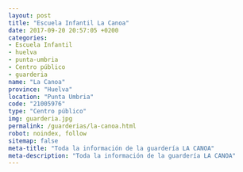 ```yaml
---
layout: post
title: "Escuela Infantil La Canoa"
date: 2017-09-20 20:57:05 +0200
categories:
- Escuela Infantil
- huelva
- punta-umbria
- Centro público
- guarderia
name: "La Canoa"
province: "Huelva"
location: "Punta Umbria"
code: "21005976"
type: "Centro público"
img: guarderia.jpg
permalink: /guarderias/la-canoa.html
robot: noindex, follow
sitemap: false
meta-title: "Toda la información de la guardería LA CANOA"
meta-description: "Toda la información de la guardería LA CANOA"
---
```

